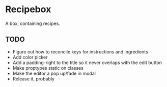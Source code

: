 # Recipebox
A box, containing recipes.

## TODO
* Figure out how to reconcile keys for instructions and ingredients
* Add color picker
* Add a padding-right to the title so it never overlaps with the edit button
* Make proptypes static on classes
* Make the editor a pop up/fade in modal
* Release it, probably
